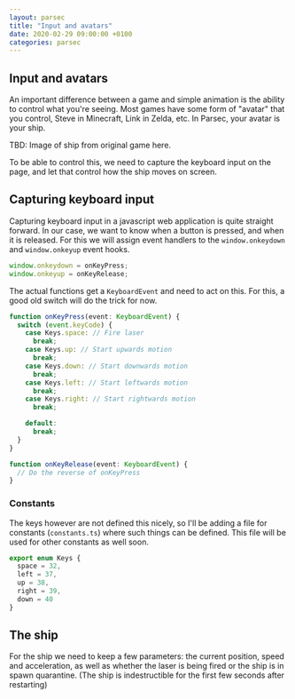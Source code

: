 ```yaml
---
layout: parsec
title: "Input and avatars"
date: 2020-02-29 09:00:00 +0100
categories: parsec
---
```


## Input and avatars

An important difference between a game and simple animation is the ability to
control what you're seeing. Most games have some form of "avatar" that you
control, Steve in Minecraft, Link in Zelda, etc. In Parsec, your avatar is your
ship.

TBD: Image of ship from original game here.

To be able to control this, we need to capture the keyboard input on the page,
and let that control how the ship moves on screen.

## Capturing keyboard input

Capturing keyboard input in a javascript web application is quite straight
forward. In our case, we want to know when a button is pressed, and when it is
released. For this we will assign event handlers to the `window.onkeydown` and
`window.onkeyup` event hooks.

```typescript
window.onkeydown = onKeyPress;
window.onkeyup = onKeyRelease;
```

The actual functions get a `KeyboardEvent` and need to act on this. For this, a
good old switch will do the trick for now.

```typescript
function onKeyPress(event: KeyboardEvent) {
  switch (event.keyCode) {
    case Keys.space: // Fire laser
      break;
    case Keys.up: // Start upwards motion
      break;
    case Keys.down: // Start downwards motion
      break;
    case Keys.left: // Start leftwards motion
      break;
    case Keys.right: // Start rightwards motion
      break;

    default:
      break;
  }
}

function onKeyRelease(event: KeyboardEvent) {
  // Do the reverse of onKeyPress
}
```

### Constants

The keys however are not defined this nicely, so I'll be adding a file for
constants (`constants.ts`) where such things can be defined. This file will be
used for other constants as well soon.

```typescript
export enum Keys {
  space = 32,
  left = 37,
  up = 38,
  right = 39,
  down = 40
}
```

## The ship

For the ship we need to keep a few parameters: the current position, speed and
acceleration, as well as whether the laser is being fired or the ship is in
spawn quarantine. (The ship is indestructible for the first few seconds after
restarting)
